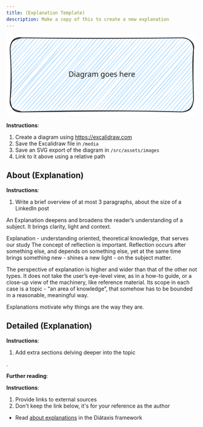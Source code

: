 ```yaml
---
title: (Explanation Template)
description: Make a copy of this to create a new explanation
---
```


<!-- Diagram -->

![GraphRAG Overview](../../../assets/images/diagram-template.svg)

**Instructions**: 

1. Create a diagram using https://excalidraw.com
2. Save the Excalidraw file in `/media`
3. Save an SVG export of the diagram in `/src/assets/images`
4. Link to it above using a relative path

## About (Explanation)

**Instructions**: 

1. Write a brief overview of at most 3 paragraphs, about the size of a LinkedIn post

An Explanation deepens and broadens the reader’s understanding of a subject. It brings clarity, light and context.

Explanation - understanding oriented, theoretical knowledge, that serves our study
The concept of reflection is important. Reflection occurs after something else, and depends on something else, yet at the same time brings something new - shines a new light - on the subject matter.

The perspective of explanation is higher and wider than that of the other not types. It does not take the user’s eye-level view, as in a how-to guide, or a close-up view of the machinery, like reference material. Its scope in each case is a topic - “an area of knowledge”, that somehow has to be bounded in a reasonable, meaningful way.

Explanations motivate why things are the way they are.

## Detailed (Explanation)

**Instructions**: 

1. Add extra sections delving deeper into the topic

.

**Further reading**:

**Instructions**:

1. Provide links to external sources
2. Don't keep the link below, it's for your reference as the author

- Read [about explanations](https://diataxis.fr/explanation/) in the Diátaxis framework
